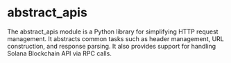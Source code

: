 # abstract_apis
The abstract_apis module is a Python library for simplifying HTTP request management. It abstracts common tasks such as header management, URL construction, and response parsing. It also provides support for handling Solana Blockchain API via RPC calls.
